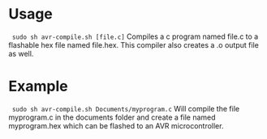 # Usage
``` sudo sh avr-compile.sh [file.c]```
Compiles a c program named file.c to a flashable hex file named file.hex. This compiler also creates a .o output file as well.

# Example
``` sudo sh avr-compile.sh Documents/myprogram.c```
Will compile the file myprogram.c in the documents folder and create a file named myprogram.hex which can be flashed to an AVR microcontroller.
